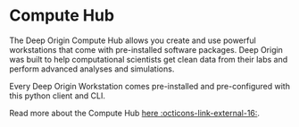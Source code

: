 # Compute Hub

The Deep Origin Compute Hub allows you create and use powerful workstations that come with pre-installed software packages. Deep Origin was built to help computational scientists get clean data from their labs and perform advanced analyses and simulations. 

Every Deep Origin Workstation comes pre-installed and pre-configured with this python client and CLI. 

Read more about the Compute Hub [here :octicons-link-external-16:](https://docs.deeporigin.io/docs/os/compute-hub).